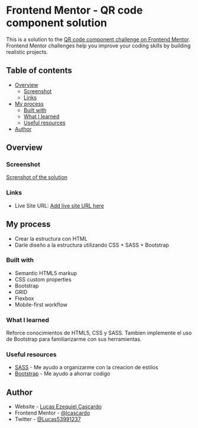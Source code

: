 # Frontend Mentor - QR code component solution

This is a solution to the [QR code component challenge on Frontend Mentor](https://www.frontendmentor.io/challenges/qr-code-component-iux_sIO_H). Frontend Mentor challenges help you improve your coding skills by building realistic projects. 

## Table of contents

- [Overview](#overview)
  - [Screenshot](#screenshot)
  - [Links](#links)
- [My process](#my-process)
  - [Built with](#built-with)
  - [What I learned](#what-i-learned)
  - [Useful resources](#useful-resources)
- [Author](#author)

## Overview

### Screenshot

[Screnshot of the solution](images/screenshot.png)

### Links

- Live Site URL: [Add live site URL here](https://lcascardo.github.io/FrontendMentor-OrderSummaryComponent/)

## My process

- Crear la estructura con HTML
- Darle diseño a la estructura utilizando CSS + SASS + Bootstrap

### Built with

- Semantic HTML5 markup
- CSS custom properties
- Bootstrap
- GRID
- Flexbox
- Mobile-first workflow

### What I learned

Reforce conocimientos de HTML5, CSS y SASS. Tambien implemente el uso de Bootstrap para familiarizarme con sus herramientas.

### Useful resources

- [SASS](https://sass-lang.com/) - Me ayudo a organizarme con la creacion de estilos
- [Bootstrap](https://getbootstrap.com/) - Me ayudo a ahorrar codigo

## Author

- Website - [Lucas Ezequiel Cascardo](https://lcascardo.github.io/FrontendMentor-OrderSummaryComponent/)
- Frontend Mentor - [@lcascardo](https://www.frontendmentor.io/profile/lcascardo)
- Twitter - [@Lucas53991237](https://twitter.com/Lucas53991237)

